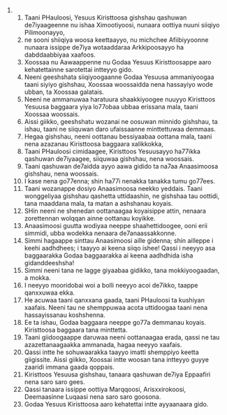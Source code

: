 <ol>
  <li>
    <ol>
      <li>Taani PHauloosi, Yesuus Kiristtoosa gishshau qashuwan de7iyaageenne nu ishaa Ximootiyoosi, nunaara oottiya nuuni siiqiyo Pilimoonayyo,</li>
      <li>ne sooni shiiqiya woosa keettaayyo, nu michchee Afiibiyyoonne nunaara issippe de7iya wotaaddaraa Arkkipoosayyo ha dabddaabbiyaa xaafoos.</li>
      <li>Xoossaa nu Aawaappenne nu Godaa Yesuus Kiristtoosappe aaro kehatettainne sarotettai intteyyo gido.</li>
      <li>Neeni geeshshata siiqiyoogaanne Godaa Yesuusa ammaniyoogaa taani siyiyo gishshau, Xoossaa woossaidda nena hassayiyo wode ubban, ta Xoossaa galatais.</li>
      <li>Neeni ne ammanuwaa haratuura shaakkiyoogee nuuyyo Kiristtoos Yesuusa baggaara yiya lo77obaa ubbaa erissana mala, taani Xoossaa woossais.</li>
      <li>Aissi giikko, geeshshatu wozanai ne oosuwan minnido gishshau, ta ishau, taani ne siiquwan daro ufaissaanne minttettuwaa demmaas.</li>
      <li>Hegaa gishshau, neeni oottanau bessiyaabaa oottana mala, taani nena azazanau Kiristtoosa baggaara xalikkokka,</li>
      <li>Taani PHauloosi cimidaagee, Kiristtoos Yesuusayyo ha77ikka qashuwan de7iyaagee, siiquwaa gishshau, nena woossais.</li>
      <li>Taani qashuwan de7aidda ayyo aawa gidido ta na7aa Anaasimoosa gishshau, nena woossais.</li>
      <li>I kase nena go77enna; shin ha77i nenakka tanakka tumu go77ees.</li>
      <li>Taani wozanappe dosiyo Anaasimoosa neekko yeddais. Taani wonggeliyaa gishshau qashetta uttidaashin, ne gishshaa tau oottidi, tana maaddana mala, ta matan a ashshanau koyais.</li>
      <li>SHin neeni ne shenedan oottanaagaa koyaisippe attin, nenaara zorettennan wolqqan ainne oottanau koyikke.</li>
      <li>Anaasimoosi guutta wodiyaa neeppe shaahettidoogee, ooni erii simmidi, ubba wodekka nenaara de7anaassakkonne.</li>
      <li>Simmi hagaappe sinttau Anaasimoosi aille gidenna; shin ailleppe i keehi aadhdhees; i taayyo ai keena siiqo ishee! Qassi i neeyyo asa baggaarakka Godaa baggaarakka ai keena aadhdhida isha gidanddeeshsha!</li>
      <li>Simmi neeni tana ne lagge giyaabaa gidikko, tana mokkiyoogaadan, a mokka.</li>
      <li>I neeyyo mooridobai woi a bolli neeyyo acoi de7ikko, taappe qanxxuwaa ekka.</li>
      <li>He acuwaa taani qanxxana gaada, taani PHauloosi ta kushiyan xaafais. Neeni tau ne shemppuwaa acota uttidoogaa taani nena hassayissanau koshshenna.</li>
      <li>Ee ta ishau, Godaa baggaara neeppe go77a demmanau koyais. Kiristtoosa baggaara tana minttetta.</li>
      <li>Taani giidoogaappe daruwaa neeni oottanaagaa erada, qassi ne tau azazettanaagaakka ammanada, hagaa neeyyo xaafais.</li>
      <li>Qassi intte he sohuwaarakka taayyo imatti shemppiyo keetta giigissite. Aissi giikko, Xoossai intte woosan tana intteyyo guyye zaaridi immana gaada qoppais.</li>
      <li>Kiristtoos Yesuusa gishshau, tanaara qashuwan de7iya Eppaafiri nena saro saro gees.</li>
      <li>Qassi tanaara issippe oottiya Marqqoosi, Arisxxirokoosi, Deemaasinne Luqaasi nena saro saro goosona.</li>
      <li>Godaa Yesuus Kiristtoosa aaro kehatettai intte ayyaanaara gido.</li>
    </ol>
  </li>
</ol>